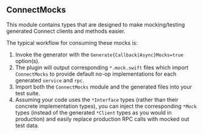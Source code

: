 ## ConnectMocks

This module contains types that are designed to make mocking/testing generated Connect clients and
methods easier.

The typical workflow for consuming these mocks is:

1. Invoke the generator with the `Generate{Callback|Async}Mocks=true` option(s).
2. The plugin will output corresponding `*.mock.swift` files which import `ConnectMocks` to provide default no-op implementations for each generated `service` and `rpc`.
3. Import both the `ConnectMocks` module and the generated files into your test suite.
4. Assuming your code uses the `*Interface` types (rather than their concrete implementation types), you can inject the corresponding `*Mock` types (instead of the generated `*Client` types as you would in production) and easily replace production RPC calls with mocked out test data.
